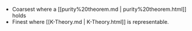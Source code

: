 












-   Coarsest where a [[purity%20theorem.md | purity%20theorem.html]] holds
-   Finest where [[K-Theory.md | K-Theory.html]] is representable.
